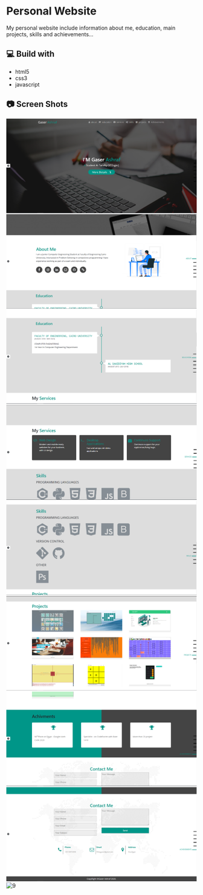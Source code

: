 # Personal Website
My personal website include information about me, education, main projects, skills and achievements...
## 💻 Build with
* html5
* css3
* javascript
## 📷 Screen Shots
![1](ss/1.PNG)
![2](ss/2.PNG)
![3](ss/3.PNG)
![4](ss/4.PNG)
![5](ss/5.PNG)
![6](ss/6.PNG)
![7](ss/7.PNG)
![8](ss/8.PNG)
![9](ss/gif.gif)
